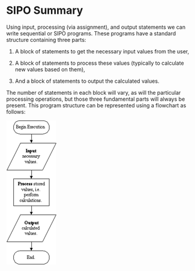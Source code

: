 # SIPO Summary

Using input, processing (via assignment), and output statements we can
write sequential or SIPO programs. These programs have a standard
structure containing three parts:

1.  A block of statements to get the necessary input values from the
    user,

2.  A block of statements to process these values (typically to
    calculate new values based on them),

3.  And a block of statements to output the calculated values.

The number of statements in each block will vary, as will the particular
processing operations, but those three fundamental parts will always be
present. This program structure can be represented using a flowchart as
follows:

![.](11_IPO_flowchart.gif)

